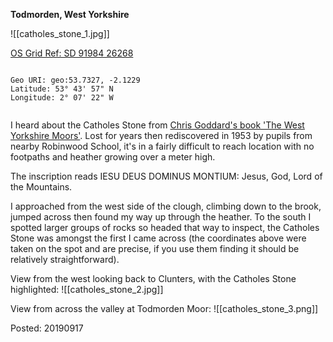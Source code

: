 **Todmorden, West Yorkshire**

![[catholes_stone_1.jpg]]

[OS Grid Ref: SD 91984 26268](https://osmaps.ordnancesurvey.co.uk/53.73274,-2.12299,17/pin)

```

Geo URI: geo:53.7327, -2.1229
Latitude: 53° 43' 57" N
Longitude: 2° 07' 22" W
    
```

I heard about the Catholes Stone from [Chris Goddard's book 'The West Yorkshire Moors'](https://christophergoddard.net/product/west-yorkshire-moors/). Lost for years then rediscovered in 1953 by pupils from nearby Robinwood School, it's in a fairly difficult to reach location with no footpaths and heather growing over a meter high.

The inscription reads IESU DEUS DOMINUS MONTIUM: Jesus, God, Lord of the Mountains.

I approached from the west side of the clough, climbing down to the brook, jumped across then found my way up through the heather. To the south I spotted larger groups of rocks so headed that way to inspect, the Catholes Stone was amongst the first I came across (the coordinates above were taken on the spot and are precise, if you use them finding it should be relatively straightforward).

View from the west looking back to Clunters, with the Catholes Stone highlighted:
![[catholes_stone_2.jpg]]

View from across the valley at Todmorden Moor:
![[catholes_stone_3.png]]

Posted: 20190917